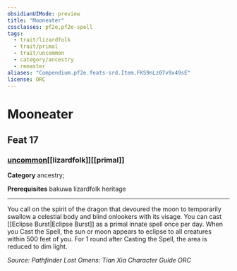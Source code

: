 ```yaml
---
obsidianUIMode: preview
title: "Mooneater"
cssclasses: pf2e,pf2e-spell
tags:
  - trait/lizardfolk
  - trait/primal
  - trait/uncommon
  - category/ancestry
  - remaster
aliases: "Compendium.pf2e.feats-srd.Item.FKS9nLz07v9x49sE"
license: ORC
---
```

# Mooneater
## Feat 17
### [uncommon](uncommon "Uncommon Rarity Trait")[[lizardfolk]][[primal]]

**Category** ancestry; 



**Prerequisites** bakuwa lizardfolk heritage
* * *
You call on the spirit of the dragon that devoured the moon to temporarily swallow a celestial body and blind onlookers with its visage. You can cast [[Eclipse Burst|Eclipse Burst]] as a primal innate spell once per day. When you Cast the Spell, the sun or moon appears to eclipse to all creatures within 500 feet of you. For 1 round after Casting the Spell, the area is reduced to dim light.

*Source: Pathfinder Lost Omens: Tian Xia Character Guide*
*ORC*